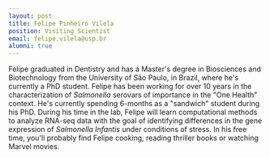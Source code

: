 ```yaml
---
layout: post
title: Felipe Pinheiro Vilela
position: Visiting Scientist
email: felipe.vilela@usp.br
alumni: true
---
```


Felipe graduated in Dentistry and has a Master's degree in Biosciences and Biotechnology from the University of São Paulo, in Brazil, where he's currently a PhD student. Felipe has been working for over 10 years in the characterization of *Salmonella* serovars of importance in the "One Health" context. He's currently spending 6-months as a "sandwich" student during his PhD.  During his time in the lab, Felipe will learn computational methods to analyze RNA-seq data with the goal of identifying differences in the gene expression of *Salmonella Infantis* under conditions of stress. In his free time, you'll probably find Felipe cooking, reading thriller books or watching Marvel movies.